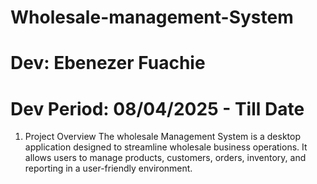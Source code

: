 # Wholesale-management-System
# Dev: Ebenezer Fuachie

# Dev Period: 08/04/2025 - Till Date


1. Project Overview
The wholesale Management System is a desktop application designed to streamline wholesale business operations. It allows users to manage products, customers, orders, inventory, and reporting in a user-friendly environment.
